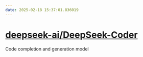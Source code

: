```yaml
---
date: 2025-02-18 15:37:01.836019
---
```


# [deepseek-ai/DeepSeek-Coder](https://github.com/deepseek-ai/DeepSeek-Coder)

Code completion and generation model